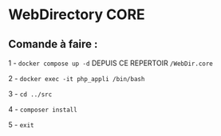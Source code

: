 # WebDirectory CORE

## Comande à faire :
1 - `docker compose up -d` DEPUIS CE REPERTOIR `/WebDir.core`

2 - `docker exec -it php_appli /bin/bash`

3 - `cd ../src`

4 - `composer install`

5 - `exit`